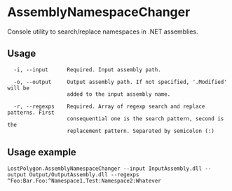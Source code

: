 # AssemblyNamespaceChanger
Console utility to search/replace namespaces in .NET assemblies.

## Usage
```
  -i, --input      Required. Input assembly path.

  -o, --output     Output assembly path. If not specified, '.Modified' will be
                   added to the input assembly name.

  -r, --regexps    Required. Array of regexp search and replace patterns. First
                   consequential one is the search pattern, second is the
                   replacement pattern. Separated by semicolon (:)
```

## Usage example
```
LostPolygon.AssemblyNamespaceChanger --input InputAssembly.dll --output Output/OutputAssembly.dll --regexps ^Foo:Bar.Foo:^Namespace1.Test:Namespace2:Whatever
```
